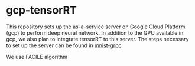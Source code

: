 # gcp-tensorRT

This repository sets up the as-a-service server on Google Cloud Platform (gcp) to perform deep neural network. In addition to the GPU available in gcp, we also plan to integrate tensorRT to this server. The steps necessary to set up the server can be found in [mnist-grpc](https://github.com/JackDinsmore/mnist-server-grpc/tree/tpu) 

We use FACILE algorithm